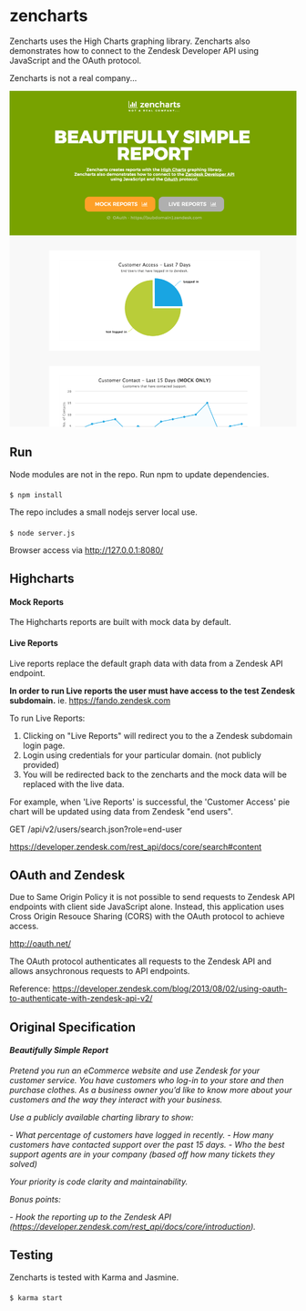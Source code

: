 # zencharts

Zencharts uses the High Charts graphing library. Zencharts also demonstrates how to connect to the Zendesk Developer API using JavaScript and the OAuth protocol.

Zencharts is not a real company...

![Alt text](/images/zencharts-screenshot.png?raw=true "zencharts")

## Run

Node modules are not in the repo. Run npm to update dependencies.

#### 
    $ npm install

The repo includes a small nodejs server local use. 

#### 
    $ node server.js

Browser access via http://127.0.0.1:8080/

## Highcharts

#### Mock Reports

The Highcharts reports are built with mock data by default.

#### Live Reports

Live reports replace the default graph data with data from a Zendesk API endpoint. 

**In order to run Live reports the user must have access to the test Zendesk subdomain.** ie. https://fando.zendesk.com

To run Live Reports:

1. Clicking on "Live Reports" will redirect you to the a Zendesk subdomain login page.
2. Login using credentials for your particular domain. (not publicly provided)
3. You will be redirected back to the zencharts and the mock data will be replaced with the live data.

For example, when 'Live Reports' is successful, the 'Customer Access' pie chart will be updated using data from Zendesk "end users".

GET /api/v2/users/search.json?role=end-user

https://developer.zendesk.com/rest_api/docs/core/search#content

## OAuth and Zendesk

Due to Same Origin Policy it is not possible to send requests to Zendesk API endpoints with client side JavaScript alone. Instead, this application uses Cross Origin Resouce Sharing (CORS) with the OAuth protocol to achieve access.

http://oauth.net/

The OAuth protocol authenticates all requests to the Zendesk API and allows ansychronous requests to API endpoints.

Reference:
https://developer.zendesk.com/blog/2013/08/02/using-oauth-to-authenticate-with-zendesk-api-v2/



## Original Specification

#### _Beautifully Simple Report_

_Pretend you run an eCommerce website and use Zendesk for your customer service.
You have customers who log-in to your store and then purchase clothes. 
As a business owner you’d like to know more about your customers and the way they interact with your business._

_Use a publicly available charting library to show:_

_- What percentage of customers have logged in recently._
_- How many customers have contacted support over the past 15 days._
_- Who the best support agents are in your company (based off how many tickets they solved)_

_Your priority is code clarity and maintainability._

_Bonus points:_

_- Hook the reporting up to the Zendesk API (https://developer.zendesk.com/rest_api/docs/core/introduction)._


## Testing

Zencharts is tested with Karma and Jasmine.

#### 
    $ karma start
